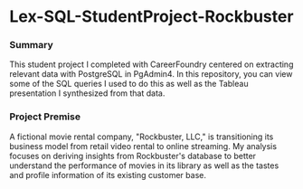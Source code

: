 # Lex-SQL-StudentProject-Rockbuster
### Summary
This student project I completed with CareerFoundry centered on extracting relevant data with PostgreSQL in PgAdmin4.
In this repository, you can view some of the SQL queries I used to do this as well as the Tableau presentation I synthesized from that data.
### Project Premise
A fictional movie rental company, "Rockbuster, LLC," is transitioning its business model from retail video rental to online streaming. My analysis focuses on deriving insights from Rockbuster's database to better understand the performance of movies in its library as well as the tastes and profile information of its existing customer base.
